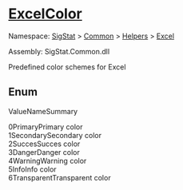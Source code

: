 # [ExcelColor](./ExcelColor.md)
Namespace: [SigStat]() > [Common](./../../README.md) > [Helpers](./../README.md) > [Excel](./README.md)

Assembly: SigStat.Common.dll


Predefined color schemes for Excel

##	Enum

ValueNameSummary

0PrimaryPrimary color<br>
1SecondarySecondary color<br>
2SuccesSucces color<br>
3DangerDanger color<br>
4WarningWarning color<br>
5InfoInfo color<br>
6TransparentTransparent color<br>


